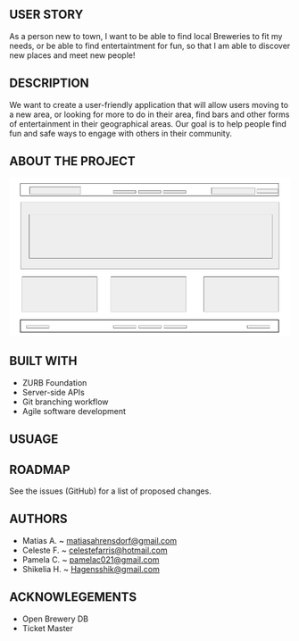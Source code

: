 ## USER STORY
As a person new to town, I want to be able to find local Breweries to fit my needs, or be able to find entertaintment for fun, so that I am able to discover new places and meet new people!

## DESCRIPTION
We want to create a user-friendly application that will allow users moving to a new area, or looking for more to do in their area, find bars and other forms of entertainment in their geographical areas. Our goal is to help people find fun and safe ways to engage with others in their community.

## ABOUT THE PROJECT
<img src="./markup.png">

## BUILT WITH
* ZURB Foundation
* Server-side APIs
* Git branching workflow
* Agile software development

## USUAGE

## ROADMAP
See the issues (GitHub) for a list of proposed changes.

## AUTHORS
* Matias A. ~ matiasahrensdorf@gmail.com
* Celeste F. ~ celestefarris@hotmail.com
* Pamela C. ~ pamelac021@gmail.com
* Shikelia H. ~ Hagensshik@gmail.com


## ACKNOWLEGEMENTS
* Open Brewery DB
* Ticket Master



